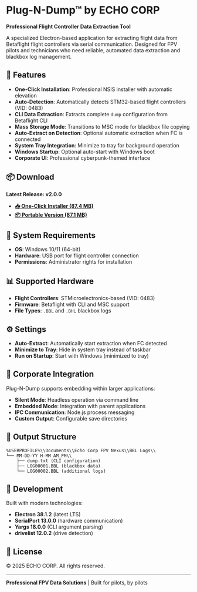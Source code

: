 # Plug-N-Dump™ by ECHO CORP

**Professional Flight Controller Data Extraction Tool**

A specialized Electron-based application for extracting flight data from Betaflight flight controllers via serial communication. Designed for FPV pilots and technicians who need reliable, automated data extraction and blackbox log management.

## 🚀 Features

- **One-Click Installation**: Professional NSIS installer with automatic elevation
- **Auto-Detection**: Automatically detects STM32-based flight controllers (VID: 0483)
- **CLI Data Extraction**: Extracts complete `dump` configuration from Betaflight CLI
- **Mass Storage Mode**: Transitions to MSC mode for blackbox file copying
- **Auto-Extract on Detection**: Optional automatic extraction when FC is connected
- **System Tray Integration**: Minimize to tray for background operation
- **Windows Startup**: Optional auto-start with Windows boot
- **Corporate UI**: Professional cyberpunk-themed interface

## 📦 Download

**Latest Release: v2.0.0**

- **[📥 One-Click Installer (87.4 MB)](dist/Plug-N-Dump™%20By%20Echo%20Corp-OneClick-Setup-2.0.0.exe)**
- **[📦 Portable Version (87.1 MB)](dist/Plug-N-Dump™%20By%20Echo%20Corp-Portable-2.0.0.exe)**

## 🔧 System Requirements

- **OS**: Windows 10/11 (64-bit)
- **Hardware**: USB port for flight controller connection
- **Permissions**: Administrator rights for installation

## 📊 Supported Hardware

- **Flight Controllers**: STMicroelectronics-based (VID: 0483)
- **Firmware**: Betaflight with CLI and MSC support
- **File Types**: `.BBL` and `.BHL` blackbox logs

## ⚙️ Settings

- **Auto-Extract**: Automatically start extraction when FC detected
- **Minimize to Tray**: Hide in system tray instead of taskbar
- **Run on Startup**: Start with Windows (minimized to tray)

## 🏢 Corporate Integration

Plug-N-Dump supports embedding within larger applications:

- **Silent Mode**: Headless operation via command line
- **Embedded Mode**: Integration with parent applications
- **IPC Communication**: Node.js process messaging
- **Custom Output**: Configurable save directories

## 📁 Output Structure

```
%USERPROFILE%\\Documents\\Echo Corp FPV Nexus\\BBL Logs\\
└── MM-DD-YY H-MM AM_PM\\
    ├── dump.txt (CLI configuration)
    ├── LOG00001.BBL (blackbox data)
    └── LOG00002.BBL (additional logs)
```

## 🔨 Development

Built with modern technologies:
- **Electron 38.1.2** (latest LTS)
- **SerialPort 13.0.0** (hardware communication)
- **Yargs 18.0.0** (CLI argument parsing)
- **drivelist 12.0.2** (drive detection)

## 📄 License

© 2025 ECHO CORP. All rights reserved.

---

**Professional FPV Data Solutions** | Built for pilots, by pilots
